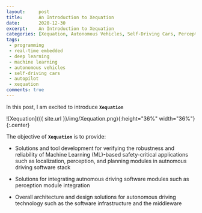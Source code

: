```yaml
---
layout:     post
title:      An Introduction to Xequation
date:       2020-12-30
excerpt:    An Introduction to Xequation
categories: [Xequation, Autonomous Vehicles, Self-Driving Cars, Perception, Localization, Motion Planning, Control, Real-time Embedded Programming]
tags:
 - programming
 - real-time embedded
 - deep learning
 - machine learning
 - autonomous vehicles
 - self-driving cars
 - autopilot
 - xequation
comments: true
---
```


In this post, I am excited to introduce __`Xequation`__

![Xequation]({{ site.url }}/img/Xequation.png){:height="36%" width="36%"}{:.center}

The objective of __`Xequation`__ is to provide:
* Solutions and tool development for verifying the robustness and reliability of Machine Learning (ML)-based safety-critical applications such as localization, perception, and planning modules in autnomous driving software stack
  
* Solutions for integrating autnomous driving software modules such as perception module integration

* Overall architecture and design solutions for autonomous driving technology such as the software infrastructure and the middleware
